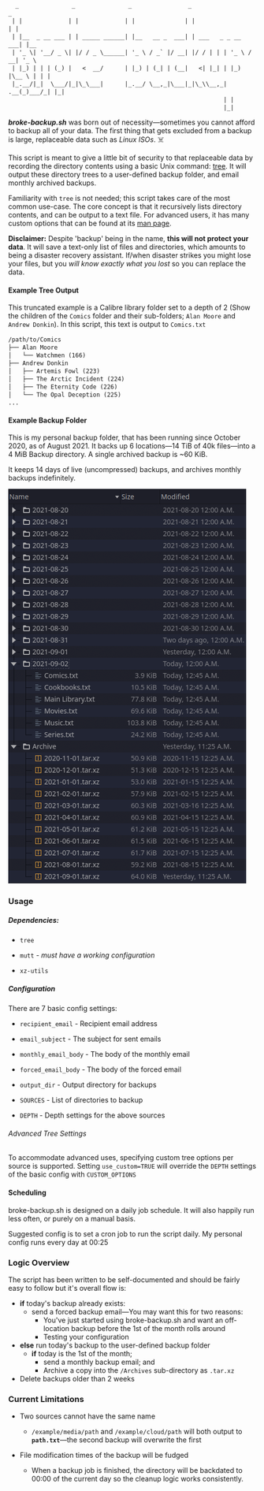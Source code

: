 ```
  _               _               _                _                     _
 | |             | |             | |              | |                   | |
 | |__  _ __ ___ | | _____ ______| |__   __ _  ___| | ___   _ _ __   ___| |__
 | '_ \| '__/ _ \| |/ / _ \______| '_ \ / _` |/ __| |/ / | | | '_ \ / __| '_ \
 | |_) | | | (_) |   <  __/      | |_) | (_| | (__|   <| |_| | |_) |\__ \ | | |
 |_.__/|_|  \___/|_|\_\___|      |_.__/ \__,_|\___|_|\_\\__,_| .__(_)___/_| |_|
                                                             | |
                                                             |_|
```
***broke-backup.sh*** was born out of necessity—sometimes you cannot afford to backup all of your data. The first thing that gets excluded from a backup is large, replaceable data such as *Linux ISOs*. :skull_and_crossbones:

This script is meant to give a little bit of security to that replaceable data by recording the directory contents using a basic Unix command: [tree](http://mama.indstate.edu/users/ice/tree/). It will output these directory trees to a user-defined backup folder, and email monthly archived backups.

Familiarity with `tree` is not needed; this script takes care of the most common use-case. The core concept is that it recursively lists directory contents, and can be output to a text file. For advanced users, it has many custom options that can be found at its [man page](http://mama.indstate.edu/users/ice/tree/tree.1.html). 

**Disclaimer:** Despite 'backup' being in the name, **this will not protect your data**. It will save a text-only list of files and directories, which amounts to being a disaster recovery assistant. If/when disaster strikes you might lose your files, but you *will know exactly what you lost* so you can replace the data.

#### Example Tree Output

This truncated example is a Calibre library folder set to a depth of 2 (Show the children of the `Comics` folder and their sub-folders; `Alan Moore` and `Andrew Donkin`). In this script, this text is output to `Comics.txt`

```
/path/to/Comics
├── Alan Moore
│   └── Watchmen (166)
├── Andrew Donkin
│   ├── Artemis Fowl (223)
│   ├── The Arctic Incident (224)
│   ├── The Eternity Code (226)
│   └── The Opal Deception (225)
...
```

#### Example Backup Folder

This is my personal backup folder, that has been running since October 2020, as of August 2021. It backs up 6 locations—14 TiB of 40k files—into a 4 MiB Backup directory. A single archived backup is ~60 KiB.

It keeps 14 days of live (uncompressed) backups, and archives monthly backups indefinitely. 

![broke-backup-output.png](broke-backup-output.png)

### Usage

##### Dependencies:

- `tree`

- `mutt` - *must have a working configuration*

- `xz-utils`

##### Configuration

There are 7 basic config settings:

- `recipient_email` - Recipient email address

- `email_subject` - The subject for sent emails

- `monthly_email_body` - The body of the monthly email

- `forced_email_body` - The body of the forced email

- `output_dir` - Output directory for backups

- `SOURCES` - List of directories to backup 

- `DEPTH` - Depth settings for the above sources

###### Advanced Tree Settings

To accommodate advanced uses, specifying custom tree options per source is supported.
Setting `use_custom=TRUE` will override the `DEPTH` settings of the basic config with `CUSTOM_OPTIONS`

#### Scheduling

broke-backup.sh is designed on a daily job schedule. It will also happily run less often, or purely on a manual basis.

Suggested config is to set a cron job to run the script daily. My personal config runs every day at 00:25

### Logic Overview

The script has been written to be self-documented and should be fairly easy to follow but it's overall flow is:

- **if** today's backup already exists:
  - send a forced backup email—You may want this for two reasons:
    - You've just started using broke-backup.sh and want an off-location backup before the 1st of the month rolls around
    - Testing your configuration
- **else** run today's backup to the user-defined backup folder
  - **if** today is the 1st of the month;
    - send a monthly backup email; and
    - Archive a copy into the `/Archives` sub-directory as `.tar.xz`
- Delete backups older than 2 weeks

### Current Limitations

- Two sources cannot have the same name
  
  - `/example/media/path` and `/example/cloud/path` will both output to **`path.txt`**—the second backup will overwrite the first

- File modification times of the backup will be fudged
  
  - When a backup job is finished, the directory will be backdated to 00:00 of the current day so the cleanup logic works consistently. 
